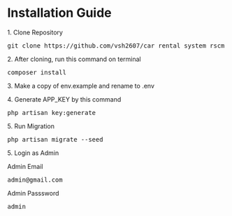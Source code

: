 <h1>Installation Guide</h1>
<p>1. Clone Repository</p>
<pre>git clone https://github.com/vsh2607/car_rental_system_rscm_test.git</pre>
<p>2. After cloning, run this command on terminal</p>
<pre>composer install</pre>
<p>3. Make a copy of env.example and rename to .env </p>
<p>4. Generate  APP_KEY by this command </p>
<pre>php artisan key:generate</pre>
<p>5. Run Migration </p>
<pre>php artisan migrate --seed</pre>
<p>5. Login as Admin </p>
<p>Admin Email</p>
<pre>admin@gmail.com</pre>
<p>Admin Passsword</p>
<pre>admin</pre>

